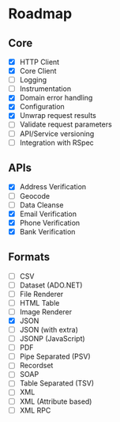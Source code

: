 # Roadmap

## Core

- [x] HTTP Client
- [x] Core Client
- [ ] Logging
- [ ] Instrumentation
- [x] Domain error handling
- [x] Configuration
- [x] Unwrap request results
- [ ] Validate request parameters
- [ ] API/Service versioning
- [ ] Integration with RSpec

## APIs

- [x] Address Verification
- [ ] Geocode
- [ ] Data Cleanse
- [x] Email Verification
- [x] Phone Verification
- [x] Bank Verification

## Formats

- [ ] CSV
- [ ] Dataset (ADO.NET)
- [ ] File Renderer
- [ ] HTML Table
- [ ] Image Renderer
- [x] JSON
- [ ] JSON (with extra)
- [ ] JSONP (JavaScript)
- [ ] PDF
- [ ] Pipe Separated (PSV)
- [ ] Recordset
- [ ] SOAP
- [ ] Table Separated (TSV)
- [ ] XML
- [ ] XML (Attribute based)
- [ ] XML RPC

